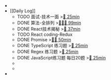 -
- [[Daily Log]]
	- TODO 面试-技术一面 >[🍅 25min](#agenda-pomo://?t=f-1688738239058-1500)
	- DONE 算法-全排列 >[🍅🍅🍅 99min](#agenda-pomo://?t=f-1688633729287-1500%2Cp-1688637192499-461%2Cf-1688723023896-1500%2Cf-1688724927861-1500%2Cp-1688729382952-953)
	- DONE React技术揭秘 >[🍅 37min](#agenda-pomo://?t=f-1688711414977-1500%2Cp-1688714941990-689)
	- TODO React coding-Redux
	- DONE Promise >[🍅🍅 50min](#agenda-pomo://?t=f-1688715646049-1500%2Cf-1688717976697-1500)
	- DONE TypeScript 练习题 >[🍅 25min](#agenda-pomo://?t=f-1688706106858-1500)
	- DONE Regex 练习题 >[🍅 25min](#agenda-pomo://?t=f-1688708196499-1500)
	- DONE JavaScript练习题 每日20题 >[🍅 25min](#agenda-pomo://?t=f-1688702978711-1500)
	-
	-
-